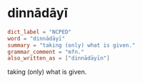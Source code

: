 # dinnādāyī

``` toml
dict_label = "NCPED"
word = "dinnādāyī"
summary = "taking (only) what is given."
grammar_comment = "mfn."
also_written_as = ["dinnādāyīn"]
```

taking (only) what is given.

